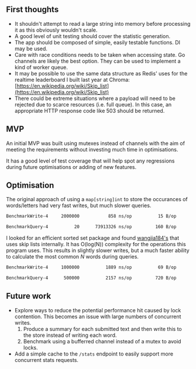 ## First thoughts
- It shouldn't attempt to read a large string into memory before processing it as this obviously wouldn't scale.
- A good level of unit testing should cover the statistic generation.
- The app should be composed of simple, easily testable functions. DI may be used.
- Care with race conditions needs to be taken when accessing state. Go channels are likely the best option. They can be used to implement a kind of worker queue.
- It may be possible to use the same data structure as Redis' uses for the realtime leaderboard I built last year at Chroma: [https://en.wikipedia.org/wiki/Skip_list](https://en.wikipedia.org/wiki/Skip_list)
- There could be extreme situations where a payload will need to be rejected due to scarce resources (i.e. full queue). In this case, an appropriate HTTP response code like 503 should be returned.

## MVP
An initial MVP was built using mutexes instead of channels with the aim of meeting the requirements without investing much time in optimisations.

It has a good level of test coverage that will help spot any regressions during future optimisations or adding of new features.

## Optimisation
The original approach of using a `map[string]int` to store the occurances of words/letters had very fast writes, but much slower queries.

```sh
BenchmarkWrite-4   	 2000000	       858 ns/op	      15 B/op	       0 allocs/op
```

```sh
BenchmarkQuery-4   	      20	  73913326 ns/op	     160 B/op	       2 allocs/op
```

I looked for an efficient sorted set package and found [wangjia184's](https://godoc.org/github.com/wangjia184/sortedset) that uses skip lists internally. It has O(log(N)) complexity for the  operations this program uses. This results in slightly slower writes, but a much faster ability to calculate the most common _N_ words during queries.

```sh
BenchmarkWrite-4   	 1000000	      1889 ns/op	      69 B/op	       0 allocs/op
```

```sh
BenchmarkQuery-4   	  500000	      2157 ns/op	     720 B/op	      16 allocs/op
```

## Future work
- Explore ways to reduce the potential performance hit caused by lock contention. This becomes an issue with large numbers of concurrent writes.
	1) Produce a summary for each submitted text and then write this to the store instead of writing each word.
	2) Benchmark using a bufferred channel instead of a mutex to avoid locks.
- Add a simple cache to the `/stats` endpoint to easily support more concurrent stats requests.